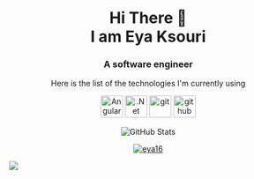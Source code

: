 <h1 align="center">
Hi There 👋 <br> 
I am Eya Ksouri 
</h1>

<h3 align="center">
A software engineer 
</h3>

</h3>
   <p align="center" >
Here is the list of the technologies I'm currently using
</p>

<p align="center">
  <img src="https://brandslogos.com/wp-content/uploads/images/large/angular-icon-logo.png"     alt="Angular" width="40" height="40"/>
  <img src="https://upload.wikimedia.org/wikipedia/commons/thumb/e/ee/.NET_Core_Logo.svg/1200px-.NET_Core_Logo.svg.png"     alt=".Net Core" width="40" height="40"/>
 
 <img src="https://www.vectorlogo.zone/logos/git-scm/git-scm-icon.svg" alt="git" width="40" height="40"/> 
  <img src="https://www.vectorlogo.zone/logos/github/github-tile.svg" alt="github" width="40" height="40"/> 

   </p>

<p align="center">
<!-- Couleur du texte en #777 (gris moyen) -->
<img alt="GitHub Stats" src="https://github-readme-stats.vercel.app/api?username=eya16&show_icons=true&theme=radical&bg_color=D3D3D3&text_color=000&icon_color=E36209">

</p>


<p align="center">
  <a href="https://github.com/eya16">
<p align="center">
   <p align="center"> <a href="https://github.com/ryo-ma/github-profile-trophy"><img src="https://github-profile-trophy.vercel.app/?username=eya16" alt="eya16" /></a> </p>
  </a>
</p>

![](https://komarev.com/ghpvc/?username=eya16&label=PROFILE+VIEWS)

